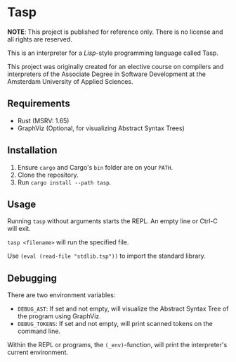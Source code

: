 # Tasp

**NOTE**: This project is published for reference only. There is no license and all rights are reserved.

This is an interpreter for a _Lisp_-style programming language called Tasp.

This project was originally created for an elective course on compilers and interpreters of the Associate Degree in Software Development at the Amsterdam University of Applied Sciences.

## Requirements

- Rust (MSRV: 1.65)
- GraphViz (Optional, for visualizing Abstract Syntax Trees)

## Installation

1. Ensure `cargo` and Cargo's `bin` folder are on your `PATH`.
1. Clone the repository.
1. Run `cargo install --path tasp`.

## Usage

Running `tasp` without arguments starts the REPL. An empty line or Ctrl-C will exit.

`tasp <filename>` will run the specified file.

Use `(eval (read-file "stdlib.tsp"))` to import the standard library.

## Debugging

There are two environment variables:

- `DEBUG_AST`: If set and not empty, will visualize the Abstract Syntax Tree of the program using GraphViz.
- `DEBUG_TOKENS`: If set and not empty, will print scanned tokens on the command line.

Within the REPL or programs, the `(_env)`-function, will print the interpreter's current environment.
